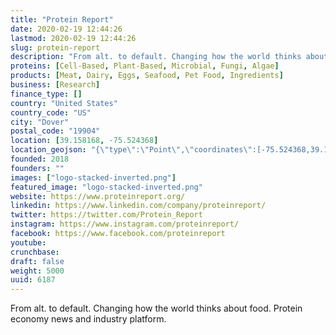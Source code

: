 ```yaml
---
title: "Protein Report"
date: 2020-02-19 12:44:26
lastmod: 2020-02-19 12:44:26
slug: protein-report
description: "From alt. to default. Changing how the world thinks about food. Protein economy news and industry platform."
proteins: [Cell-Based, Plant-Based, Microbial, Fungi, Algae]
products: [Meat, Dairy, Eggs, Seafood, Pet Food, Ingredients]
business: [Research]
finance_type: []
country: "United States"
country_code: "US"
city: "Dover"
postal_code: "19904"
location: [39.158168, -75.524368]
location_geojson: "{\"type\":\"Point\",\"coordinates\":[-75.524368,39.158168]}"
founded: 2018
founders: ""
images: ["logo-stacked-inverted.png"]
featured_image: "logo-stacked-inverted.png"
website: https://www.proteinreport.org/
linkedin: https://www.linkedin.com/company/proteinreport/
twitter: https://twitter.com/Protein_Report
instagram: https://www.instagram.com/proteinreport/
facebook: https://www.facebook.com/proteinreport
youtube: 
crunchbase: 
draft: false
weight: 5000
uuid: 6187
---
```

From alt. to default. Changing how the world thinks about food. Protein economy news and industry platform.
